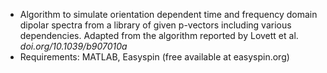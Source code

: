 - Algorithm to simulate orientation dependent time and frequency domain dipolar spectra from a library of given p-vectors including various dependencies. Adapted from the algorithm reported by Lovett et al. *doi.org/10.1039/b907010a*
- Requirements: MATLAB, Easyspin (free available at easyspin.org)
